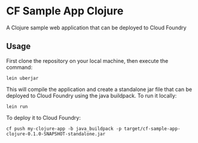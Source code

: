 # CF Sample App Clojure

A Clojure sample web application that can be deployed to Cloud Foundry

## Usage

First clone the repository on your local machine, then execute the command:

```cli
lein uberjar
```

This will compile the application and create a standalone jar file that can be deployed to Cloud Foundry using the java buildpack.
To run it locally:

```cli
lein run
```

To deploy it to Cloud Foundry:

```cli
cf push my-clojure-app -b java_buildpack -p target/cf-sample-app-clojure-0.1.0-SNAPSHOT-standalone.jar
```
